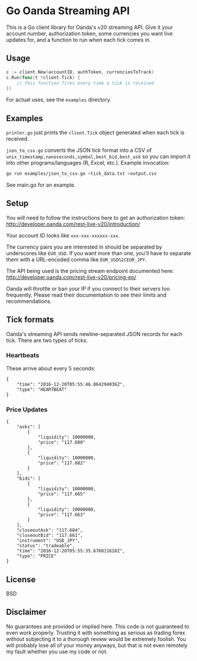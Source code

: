# Go Oanda Streaming API

This is a Go client library for Oanda's v20 streaming API.  Give it your account number, authorization token, some currencies you want live updates for, and a function to run when each tick comes in.

## Usage

```go
c := client.New(accountID, authToken, currenciesToTrack)
c.Run(func(t *client.Tick) {
	// this function fires every time a tick is received
})

```

For actual uses, see the `examples` directory.

## Examples

`printer.go` just prints the `client.Tick` object generated when each tick is received.

`json_to_csv.go` converts the JSON tick format into a CSV of `unix_timestamp,nanoseconds,symbol,best_bid,best_ask` so you can import it into other programs/languages (R, Excel, etc.).  Example invocation:

```sh
go run examples/json_to_csv.go <tick_data.txt >output.csv
```

See main.go for an example.

## Setup

You will need to follow the instructions here to get an authorization token: http://developer.oanda.com/rest-live-v20/introduction/

Your account ID looks like `xxx-xxx-xxxxxx-xxx`.

The currency pairs you are interested in should be separated by underscores like `EUR_USD`.  If you want more than one, you'll have to separate them with a URL-encoded comma like `EUR_USD%2CEUR_JPY`.

The API being used is the pricing stream endpoint documented here: http://developer.oanda.com/rest-live-v20/pricing-ep/

Oanda will throttle or ban your IP if you connect to their servers too frequently.  Please read their documentation to see their limits and recommendations.

## Tick formats

Oanda's streaming API sends newline-separated JSON records for each tick.  There are two types of ticks.

### Heartbeats

These arrive about every 5 seconds:

```
{
	"time": "2016-12-20T05:55:46.064294036Z",
	"type": "HEARTBEAT"
}
```

### Price Updates

```
{
	"asks": [
		{
			"liquidity": 10000000,
			"price": "117.680"
		},
		{
			"liquidity": 10000000,
			"price": "117.682"
		}
	],
	"bids": [
		{
			"liquidity": 10000000,
			"price": "117.665"
		},
		{
			"liquidity": 10000000,
			"price": "117.663"
		}
	],
	"closeoutAsk": "117.684",
	"closeoutBid": "117.661",
	"instrument": "USD_JPY",
	"status": "tradeable",
	"time": "2016-12-20T05:55:35.676011610Z",
	"type": "PRICE"
}
```

## License

BSD

## Disclaimer

No guarantees are provided or implied here.  This code is not guaranteed to even work properly.  Trusting it with something as serious as trading forex without subjecting it to a thorough review would be extremely foolish.  You will probably lose all of your money anyways, but that is not even remotely my fault whether you use my code or not.
